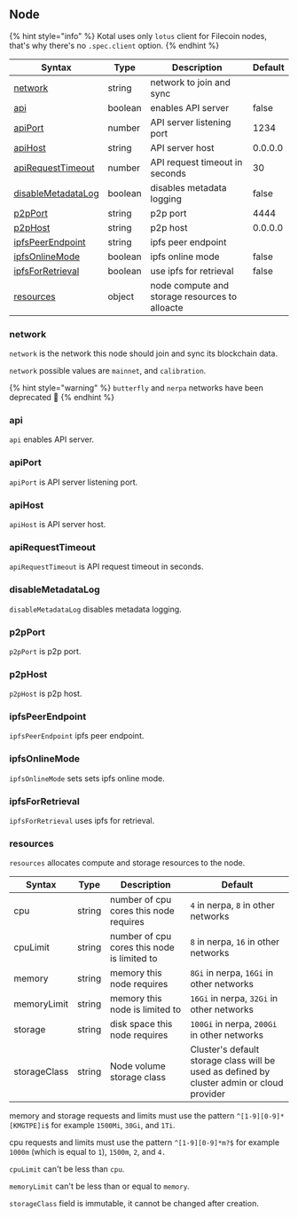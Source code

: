 ## Node

{% hint style="info" %}
Kotal uses only `lotus` client for Filecoin nodes, that's why there's no `.spec.client` option.
{% endhint %}

| Syntax                                    | Type    | Description                                    | Default |
| ----------------------------------------- | ------- | ---------------------------------------------- | ------- |
| [network](#network)                       | string  | network to join and sync                       |         |
| [api](#api)                               | boolean | enables API server                             | false   |
| [apiPort](#apiport)                       | number  | API server listening port                      | 1234    |
| [apiHost](#apihost)                       | string  | API server host                                | 0.0.0.0 |
| [apiRequestTimeout](#apirequesttimeout)   | number  | API request timeout in seconds                 | 30      |
| [disableMetadataLog](#disablemetadataLog) | boolean | disables metadata logging                      | false   |
| [p2pPort](#p2pport)                       | string  | p2p port                                       | 4444    |
| [p2pHost](#p2phost)                       | string  | p2p host                                       | 0.0.0.0 |
| [ipfsPeerEndpoint](#ipfspeerendpoint)     | string  | ipfs peer endpoint                             |         |
| [ipfsOnlineMode](#ipfsonlinemode)         | boolean | ipfs online mode                               | false   |
| [ipfsForRetrieval](#ipfsforretrieval)     | boolean | use ipfs for retrieval                         | false   |
| [resources](#resources)                   | object  | node compute and storage resources to alloacte |         |

### network

`network` is the network this node should join and sync its blockchain data.

`network` possible values are `mainnet`, and `calibration`.

{% hint style="warning" %}
`butterfly` and `nerpa` networks have been deprecated 🥺
{% endhint %}

### api

`api` enables API server.

### apiPort

`apiPort` is API server listening port.

### apiHost

`apiHost` is API server host.

### apiRequestTimeout

`apiRequestTimeout` is API request timeout in seconds.

### disableMetadataLog

`disableMetadataLog` disables metadata logging.

### p2pPort

`p2pPort` is p2p port.

### p2pHost

`p2pHost` is p2p host.

### ipfsPeerEndpoint

`ipfsPeerEndpoint` ipfs peer endpoint.


### ipfsOnlineMode

`ipfsOnlineMode` sets sets ipfs online mode.

### ipfsForRetrieval

`ipfsForRetrieval` uses ipfs for retrieval.

### resources

`resources` allocates compute and storage resources to the node.

| Syntax       | Type   | Description                                 | Default                                                                                    |
| ------------ | ------ | ------------------------------------------- | ------------------------------------------------------------------------------------------ |
| cpu          | string | number of cpu cores this node requires      | `4` in nerpa, `8` in other networks                                                        |
| cpuLimit     | string | number of cpu cores this node is limited to | `8` in nerpa, `16` in other networks                                                       |
| memory       | string | memory this node requires                   | `8Gi` in nerpa, `16Gi` in other networks                                                   |
| memoryLimit  | string | memory this node is limited to              | `16Gi` in nerpa, `32Gi` in other networks                                                  |
| storage      | string | disk space this node requires               | `100Gi` in nerpa, `200Gi` in other networks                                                |
| storageClass | string | Node volume storage class                   | Cluster's default storage class will be used as defined by cluster admin or cloud provider |

memory and storage requests and limits must use the pattern `^[1-9][0-9]*[KMGTPE]i$` for example `1500Mi`, `30Gi`, and `1Ti`.

cpu requests and limits must use the pattern `^[1-9][0-9]*m?$` for example `1000m` (which is equal to `1`), `1500m`, `2`, and `4.`

`cpuLimit` can't be less than `cpu`.

`memoryLimit` can't be less than or equal to `memory`.

`storageClass` field is immutable, it cannot be changed after creation.
